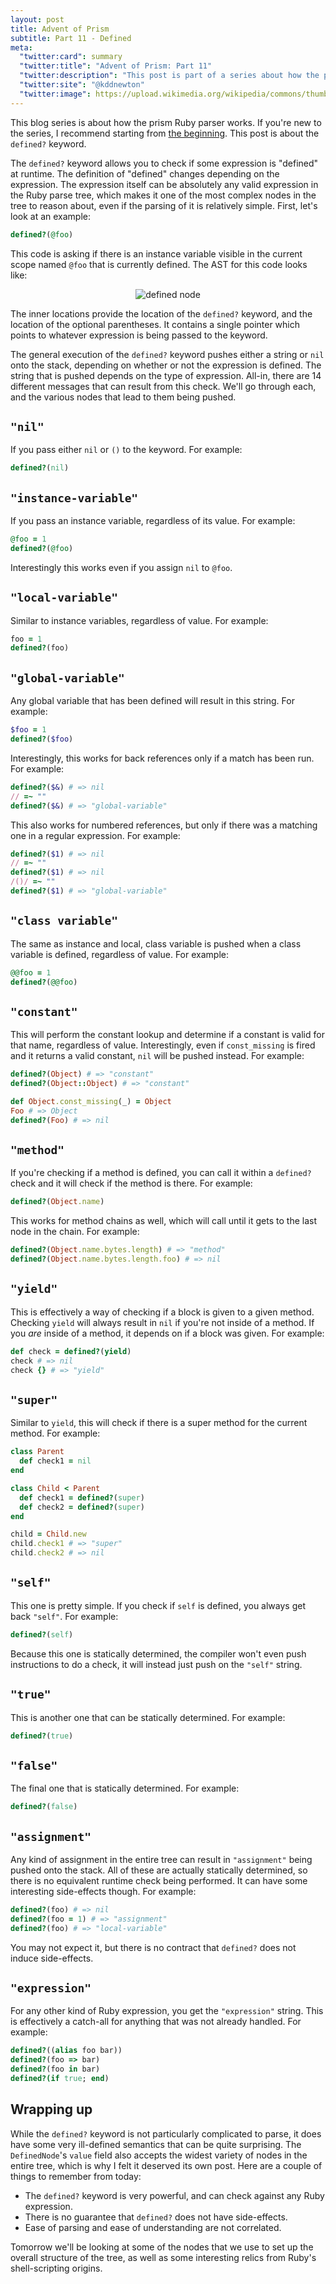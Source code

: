 ```yaml
---
layout: post
title: Advent of Prism
subtitle: Part 11 - Defined
meta:
  "twitter:card": summary
  "twitter:title": "Advent of Prism: Part 11"
  "twitter:description": "This post is part of a series about how the prism Ruby parser works."
  "twitter:site": "@kddnewton"
  "twitter:image": https://upload.wikimedia.org/wikipedia/commons/thumb/7/73/Ruby_logo.svg/1200px-Ruby_logo.svg.png
---
```


This blog series is about how the prism Ruby parser works. If you're new to the series, I recommend starting from [the beginning](/2023/11/30/advent-of-prism-part-0). This post is about the `defined?` keyword.

The `defined?` keyword allows you to check if some expression is "defined" at runtime. The definition of "defined" changes depending on the expression. The expression itself can be absolutely any valid expression in the Ruby parse tree, which makes it one of the most complex nodes in the tree to reason about, even if the parsing of it is relatively simple. First, let's look at an example:

```ruby
defined?(@foo)
```

This code is asking if there is an instance variable visible in the current scope named `@foo` that is currently defined. The AST for this code looks like:

<div align="center">
  <img src="/assets/aop/part11-defined-node.svg" alt="defined node">
</div>

The inner locations provide the location of the `defined?` keyword, and the location of the optional parentheses. It contains a single pointer which points to whatever expression is being passed to the keyword.

The general execution of the `defined?` keyword pushes either a string or `nil` onto the stack, depending on whether or not the expression is defined. The string that is pushed depends on the type of expression. All-in, there are 14 different messages that can result from this check. We'll go through each, and the various nodes that lead to them being pushed.

## `"nil"`

If you pass either `nil` or `()` to the keyword. For example:

```ruby
defined?(nil)
```

## `"instance-variable"`

If you pass an instance variable, regardless of its value. For example:

```ruby
@foo = 1
defined?(@foo)
```

Interestingly this works even if you assign `nil` to `@foo`.

## `"local-variable"`

Similar to instance variables, regardless of value. For example:

```ruby
foo = 1
defined?(foo)
```

## `"global-variable"`

Any global variable that has been defined will result in this string. For example:

```ruby
$foo = 1
defined?($foo)
```

Interestingly, this works for back references only if a match has been run. For example:

```ruby
defined?($&) # => nil
// =~ ""
defined?($&) # => "global-variable"
```

This also works for numbered references, but only if there was a matching one in a regular expression. For example:

```ruby
defined?($1) # => nil
// =~ ""
defined?($1) # => nil
/()/ =~ ""
defined?($1) # => "global-variable"
```

## `"class variable"`

The same as instance and local, class variable is pushed when a class variable is defined, regardless of value. For example:

```ruby
@@foo = 1
defined?(@@foo)
```

## `"constant"`

This will perform the constant lookup and determine if a constant is valid for that name, regardless of value. Interestingly, even if `const_missing` is fired and it returns a valid constant, `nil` will be pushed instead. For example:

```ruby
defined?(Object) # => "constant"
defined?(Object::Object) # => "constant"

def Object.const_missing(_) = Object
Foo # => Object
defined?(Foo) # => nil
```

## `"method"`

If you're checking if a method is defined, you can call it within a `defined?` check and it will check if the method is there. For example:

```ruby
defined?(Object.name)
```

This works for method chains as well, which will call until it gets to the last node in the chain. For example:

```ruby
defined?(Object.name.bytes.length) # => "method"
defined?(Object.name.bytes.length.foo) # => nil
```

## `"yield"`

This is effectively a way of checking if a block is given to a given method. Checking `yield` will always result in `nil` if you're not inside of a method. If you _are_ inside of a method, it depends on if a block was given. For example:

```ruby
def check = defined?(yield)
check # => nil
check {} # => "yield"
```

## `"super"`

Similar to `yield`, this will check if there is a super method for the current method. For example:

```ruby
class Parent
  def check1 = nil
end

class Child < Parent
  def check1 = defined?(super)
  def check2 = defined?(super)
end

child = Child.new
child.check1 # => "super"
child.check2 # => nil
```

## `"self"`

This one is pretty simple. If you check if `self` is defined, you always get back `"self"`. For example:

```ruby
defined?(self)
```

Because this one is statically determined, the compiler won't even push instructions to do a check, it will instead just push on the `"self"` string.

## `"true"`

This is another one that can be statically determined. For example:

```ruby
defined?(true)
```

## `"false"`

The final one that is statically determined. For example:

```ruby
defined?(false)
```

## `"assignment"`

Any kind of assignment in the entire tree can result in `"assignment"` being pushed onto the stack. All of these are actually statically determined, so there is no equivalent runtime check being performed. It can have some interesting side-effects though. For example:

```ruby
defined?(foo) # => nil
defined?(foo = 1) # => "assignment"
defined?(foo) # => "local-variable"
```

You may not expect it, but there is no contract that `defined?` does not induce side-effects.

## `"expression"`

For any other kind of Ruby expression, you get the `"expression"` string. This is effectively a catch-all for anything that was not already handled. For example:

```ruby
defined?((alias foo bar))
defined?(foo => bar)
defined?(foo in bar)
defined?(if true; end)
```

## Wrapping up

While the `defined?` keyword is not particularly complicated to parse, it does have some very ill-defined semantics that can be quite surprising. The `DefinedNode`'s `value` field also accepts the widest variety of nodes in the entire tree, which is why I felt it deserved its own post. Here are a couple of things to remember from today:

* The `defined?` keyword is very powerful, and can check against any Ruby expression.
* There is no guarantee that `defined?` does not have side-effects.
* Ease of parsing and ease of understanding are not correlated.

Tomorrow we'll be looking at some of the nodes that we use to set up the overall structure of the tree, as well as some interesting relics from Ruby's shell-scripting origins.
